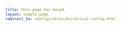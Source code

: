 ```yaml
---
title: this page has moved.
layout: simple_page
redirect_to: configuration/historical-config.html
---
```

